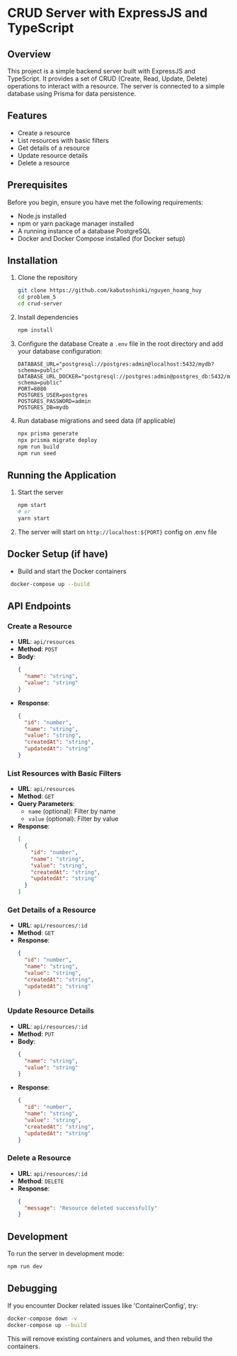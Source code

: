 # CRUD Server with ExpressJS and TypeScript

## Overview

This project is a simple backend server built with ExpressJS and TypeScript. It provides a set of CRUD (Create, Read, Update, Delete) operations to interact with a resource. The server is connected to a simple database using Prisma for data persistence.

## Features

- Create a resource
- List resources with basic filters
- Get details of a resource
- Update resource details
- Delete a resource

## Prerequisites

Before you begin, ensure you have met the following requirements:

- Node.js installed
- npm or yarn package manager installed
- A running instance of a database PostgreSQL
- Docker and Docker Compose installed (for Docker setup)

## Installation

1. Clone the repository
   ```bash
   git clone https://github.com/kabutoshinki/nguyen_hoang_huy
   cd problem_5
   cd crud-server
   ```
2. Install dependencies
   ```bash
   npm install
   ```
3. Configure the database
   Create a `.env` file in the root directory and add your database configuration:
   ```plaintext
   DATABASE_URL="postgresql://postgres:admin@localhost:5432/mydb?schema=public"
   DATABASE_URL_DOCKER="postgresql://postgres:admin@postgres_db:5432/mydb?schema=public"
   PORT=8080
   POSTGRES_USER=postgres
   POSTGRES_PASSWORD=admin
   POSTGRES_DB=mydb
   ```
4. Run database migrations and seed data (if applicable)
   ```bash
   npx prisma generate
   npx prisma migrate deploy
   npm run build
   npm run seed
   ```

## Running the Application

1. Start the server

   ```bash
   npm start
   # or
   yarn start
   ```

2. The server will start on `http://localhost:${PORT}` config on .env file

## Docker Setup (if have)

- Build and start the Docker containers

```bash
 docker-compose up --build
```

## API Endpoints

### Create a Resource

- **URL**: `api/resources`
- **Method**: `POST`
- **Body**:
  ```json
  {
    "name": "string",
    "value": "string"
  }
  ```
- **Response**:
  ```json
  {
    "id": "number",
    "name": "string",
    "value": "string",
    "createdAt": "string",
    "updatedAt": "string"
  }
  ```

### List Resources with Basic Filters

- **URL**: `api/resources`
- **Method**: `GET`
- **Query Parameters**:
  - `name` (optional): Filter by name
  - `value` (optional): Filter by value
- **Response**:
  ```json
  [
    {
      "id": "number",
      "name": "string",
      "value": "string",
      "createdAt": "string",
      "updatedAt": "string"
    }
  ]
  ```

### Get Details of a Resource

- **URL**: `api/resources/:id`
- **Method**: `GET`
- **Response**:
  ```json
  {
    "id": "number",
    "name": "string",
    "value": "string",
    "createdAt": "string",
    "updatedAt": "string"
  }
  ```

### Update Resource Details

- **URL**: `api/resources/:id`
- **Method**: `PUT`
- **Body**:
  ```json
  {
    "name": "string",
    "value": "string"
  }
  ```
- **Response**:
  ```json
  {
    "id": "number",
    "name": "string",
    "value": "string",
    "createdAt": "string",
    "updatedAt": "string"
  }
  ```

### Delete a Resource

- **URL**: `api/resources/:id`
- **Method**: `DELETE`
- **Response**:
  ```json
  {
    "message": "Resource deleted successfully"
  }
  ```

## Development

To run the server in development mode:

```bash
npm run dev
```

## Debugging

If you encounter Docker related issues like 'ContainerConfig', try:

```bash
docker-compose down -v
docker-compose up --build
```

This will remove existing containers and volumes, and then rebuild the containers.

